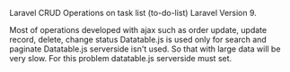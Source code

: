 Laravel CRUD Operations on task list (to-do-list)
Laravel Version 9.

Most of operations developed with ajax such as order update, update record, delete, change status
Datatable.js is used only for search and paginate
Datatable.js serverside isn't used. So that with large data will be very slow. For this problem datatable.js serverside must set.
